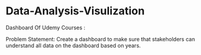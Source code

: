 # Data-Analysis-Visulization

Dashboard Of Udemy Courses :

Problem Statement: Create a dashboard to make sure that stakeholders can understand all data on the dashboard based on years.
